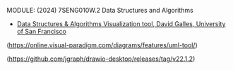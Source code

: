 
MODULE: (2024) 7SENG010W.2 Data Structures and Algorithms

- [Data Structures & Algorithms Visualization tool, David Galles, University of San Francisco](https://www.cs.usfca.edu/∼galles/visualization/Algorithms.html)

(https://online.visual-paradigm.com/diagrams/features/uml-tool/)

(https://github.com/jgraph/drawio-desktop/releases/tag/v22.1.2)